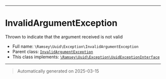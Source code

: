 ***

# InvalidArgumentException

Thrown to indicate that the argument received is not valid



* Full name: `\Ramsey\Uuid\Exception\InvalidArgumentException`
* Parent class: [`InvalidArgumentException`](../../../InvalidArgumentException.md)
* This class implements:
[`\Ramsey\Uuid\Exception\UuidExceptionInterface`](./UuidExceptionInterface.md)






***
> Automatically generated on 2025-03-15

